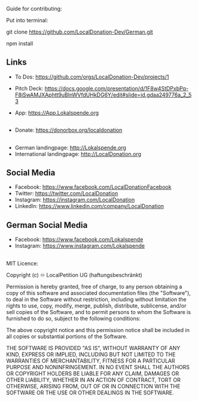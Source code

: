 Guide for contributing: 

Put into terminal:

git clone https://github.com/LocalDonation-Dev/German.git

npm install


## Links

- To Dos: https://github.com/orgs/LocalDonation-Dev/projects/1

- Pitch Deck: https://docs.google.com/presentation/d/1F8w4StDPxbPq-F8iSwAMJXAphtt9uBInWVfdUHkDG6Y/edit#slide=id.gdaa249776a_2_53

- App: https://App.Lokalspende.org

##

- Donate: https://donorbox.org/localdonation

##

- German landingpage: http://Lokalspende.org
- International landingpage: http://LocalDonation.org

## Social Media

- Facebook: https://www.facebook.com/LocalDonationFacebook
- Twitter: https://twitter.com/LocalDonation
- Instagram: https://instagram.com/LocalDonation
- LinkedIn: https://www.linkedin.com/company/LocalDonation

## German Social Media

- Facebook: https://www.facebook.com/Lokalspende
- Instagram: https://www.instagram.com/Lokalspende

##

MIT Licence: 

Copyright (c) ♾️ LocalPetition UG (haftungsbeschränkt)

Permission is hereby granted, free of charge, to any person obtaining a copy of this software and associated documentation files (the "Software"), to deal in the Software without restriction, including without limitation the rights to use, copy, modify, merge, publish, distribute, sublicense, and/or sell copies of the Software, and to permit persons to whom the Software is furnished to do so, subject to the following conditions:

The above copyright notice and this permission notice shall be included in all copies or substantial portions of the Software.

THE SOFTWARE IS PROVIDED "AS IS", WITHOUT WARRANTY OF ANY KIND, EXPRESS OR IMPLIED, INCLUDING BUT NOT LIMITED TO THE WARRANTIES OF MERCHANTABILITY, FITNESS FOR A PARTICULAR PURPOSE AND NONINFRINGEMENT. IN NO EVENT SHALL THE AUTHORS OR COPYRIGHT HOLDERS BE LIABLE FOR ANY CLAIM, DAMAGES OR OTHER LIABILITY, WHETHER IN AN ACTION OF CONTRACT, TORT OR OTHERWISE, ARISING FROM, OUT OF OR IN CONNECTION WITH THE SOFTWARE OR THE USE OR OTHER DEALINGS IN THE SOFTWARE.

